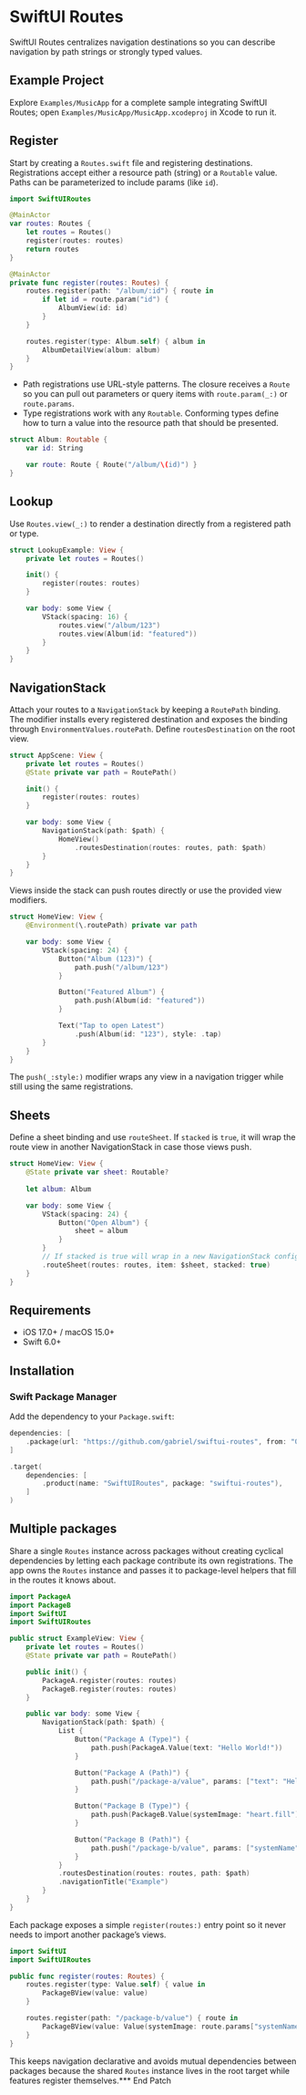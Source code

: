 # SwiftUI Routes

SwiftUI Routes centralizes navigation destinations so you can describe navigation by path strings or strongly typed values.

## Example Project

Explore `Examples/MusicApp` for a complete sample integrating SwiftUI Routes; open `Examples/MusicApp/MusicApp.xcodeproj` in Xcode to run it.

## Register

Start by creating a `Routes.swift` file and registering destinations. Registrations accept either a resource path (string) or a `Routable` value. Paths can be parameterized to include params (like `id`).

```swift
import SwiftUIRoutes

@MainActor
var routes: Routes {
    let routes = Routes()
    register(routes: routes)
    return routes
}

@MainActor
private func register(routes: Routes) {
    routes.register(path: "/album/:id") { route in
        if let id = route.param("id") {
            AlbumView(id: id)
        }
    }

    routes.register(type: Album.self) { album in
        AlbumDetailView(album: album)
    }
}
```

- Path registrations use URL-style patterns. The closure receives a `Route` so you can pull out parameters or query items with `route.param(_:)` or `route.params`.
- Type registrations work with any `Routable`. Conforming types define how to turn a value into the resource path that should be presented.

```swift
struct Album: Routable {
    var id: String

    var route: Route { Route("/album/\(id)") }
}
```

## Lookup

Use `Routes.view(_:)` to render a destination directly from a registered path or type.

```swift
struct LookupExample: View {
    private let routes = Routes()

    init() {
        register(routes: routes)
    }

    var body: some View {
        VStack(spacing: 16) {
            routes.view("/album/123")
            routes.view(Album(id: "featured"))
        }
    }
}
```

## NavigationStack

Attach your routes to a `NavigationStack` by keeping a `RoutePath` binding. The modifier installs every registered destination and exposes the binding through `EnvironmentValues.routePath`. Define `routesDestination` on the root view.

```swift
struct AppScene: View {
    private let routes = Routes()
    @State private var path = RoutePath()

    init() {
        register(routes: routes)
    }

    var body: some View {
        NavigationStack(path: $path) {
            HomeView()
                .routesDestination(routes: routes, path: $path)
        }
    }    
}
```

Views inside the stack can push routes directly or use the provided view modifiers.

```swift
struct HomeView: View {
    @Environment(\.routePath) private var path

    var body: some View {
        VStack(spacing: 24) {
            Button("Album (123)") {
                path.push("/album/123")
            }

            Button("Featured Album") {
                path.push(Album(id: "featured"))
            }

            Text("Tap to open Latest")
                .push(Album(id: "123"), style: .tap)
        }
    }
}
```

The `push(_:style:)` modifier wraps any view in a navigation trigger while still using the same registrations.

## Sheets

Define a sheet binding and use `routeSheet`. If `stacked` is `true`, it will wrap the route view in another NavigationStack in case those views push.

```swift
struct HomeView: View {
    @State private var sheet: Routable?
    
    let album: Album

    var body: some View {
        VStack(spacing: 24) {
            Button("Open Album") {
                sheet = album
            }
        }
        // If stacked is true will wrap in a new NavigationStack configured with these routes
        .routeSheet(routes: routes, item: $sheet, stacked: true) 
    }
}
```

## Requirements

- iOS 17.0+ / macOS 15.0+
- Swift 6.0+

## Installation

### Swift Package Manager

Add the dependency to your `Package.swift`:

```swift
dependencies: [
    .package(url: "https://github.com/gabriel/swiftui-routes", from: "0.2.1")
]

.target(
    dependencies: [
        .product(name: "SwiftUIRoutes", package: "swiftui-routes"),
    ]
)
```

## Multiple packages

Share a single `Routes` instance across packages without creating cyclical dependencies by letting each package contribute its own registrations. The app owns the `Routes` instance and passes it to package-level helpers that fill in the routes it knows about.

```swift
import PackageA
import PackageB
import SwiftUI
import SwiftUIRoutes

public struct ExampleView: View {
    private let routes = Routes()
    @State private var path = RoutePath()

    public init() {
        PackageA.register(routes: routes)
        PackageB.register(routes: routes)
    }

    public var body: some View {
        NavigationStack(path: $path) {
            List {
                Button("Package A (Type)") {
                    path.push(PackageA.Value(text: "Hello World!"))
                }

                Button("Package A (Path)") {
                    path.push("/package-a/value", params: ["text": "Hello!"])
                }

                Button("Package B (Type)") {
                    path.push(PackageB.Value(systemImage: "heart.fill"))
                }

                Button("Package B (Path)") {
                    path.push("/package-b/value", params: ["systemName": "heart"])
                }
            }
            .routesDestination(routes: routes, path: $path)
            .navigationTitle("Example")
        }
    }
}
```

Each package exposes a simple `register(routes:)` entry point so it never needs to import another package’s views.

```swift
import SwiftUI
import SwiftUIRoutes

public func register(routes: Routes) {
    routes.register(type: Value.self) { value in
        PackageBView(value: value)
    }

    routes.register(path: "/package-b/value") { route in
        PackageBView(value: Value(systemImage: route.params["systemName"] ?? "heart.fill"))
    }
}
```

This keeps navigation declarative and avoids mutual dependencies between packages because the shared `Routes` instance lives in the root target while features register themselves.*** End Patch
